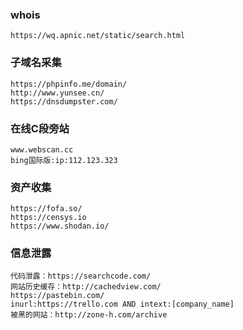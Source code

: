 ### whois
```
https://wq.apnic.net/static/search.html
```
### 子域名采集
```
https://phpinfo.me/domain/
http://www.yunsee.cn/
https://dnsdumpster.com/
```
### 在线C段旁站
```
www.webscan.cc
bing国际版:ip:112.123.323
```
### 资产收集
```
https://fofa.so/
https://censys.io
https://www.shodan.io/
```
### 信息泄露
```
代码泄露：https://searchcode.com/
网站历史缓存：http://cachedview.com/
https://pastebin.com/
inurl:https://trello.com AND intext:[company_name]
被黑的网站：http://zone-h.com/archive
```
